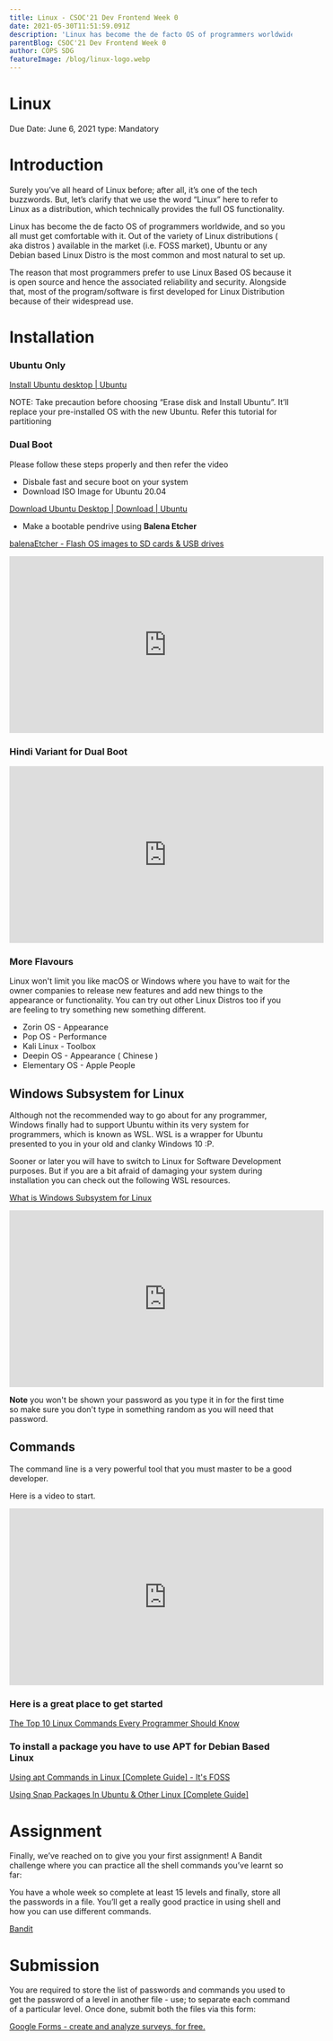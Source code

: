 ```yaml
---
title: Linux - CSOC'21 Dev Frontend Week 0
date: 2021-05-30T11:51:59.091Z
description: 'Linux has become the de facto OS of programmers worldwide, and so you all must get comfortable with it.'
parentBlog: CSOC'21 Dev Frontend Week 0
author: COPS SDG
featureImage: /blog/linux-logo.webp
---
```


# Linux

Due Date: June 6, 2021
type: Mandatory

# Introduction

Surely you’ve all heard of Linux before; after all, it’s one of the tech buzzwords. But, let’s clarify that we use the word “Linux” here to refer to Linux as a distribution, which technically provides the full OS functionality.

Linux has become the de facto OS of programmers worldwide, and so you all must get comfortable with it. Out of the variety of Linux distributions ( aka distros ) available in the market (i.e. FOSS market), Ubuntu or any Debian based Linux Distro is the most common and most natural to set up.

The reason that most programmers prefer to use Linux Based OS because it is open source and hence the associated reliability and security. Alongside that, most of the program/software is first developed for Linux Distribution because of their widespread use.

# Installation

### Ubuntu Only

[Install Ubuntu desktop | Ubuntu](https://ubuntu.com/tutorials/tutorial-install-ubuntu-desktop?fbclid=IwAR3TUtu5aaPzHvAgq-ajwFWwQMvioIHcv8ZpKaxusvlIcnFgatW6t6uiPA8#1-overview)

NOTE: Take precaution before choosing “Erase disk and Install Ubuntu”. It’ll replace your pre-installed OS with the new Ubuntu. Refer this tutorial for partitioning

### Dual Boot

Please follow these steps properly and then refer the video

- Disbale fast and secure boot on your system
- Download ISO Image for Ubuntu 20.04

[Download Ubuntu Desktop | Download | Ubuntu](https://ubuntu.com/download/desktop)

- Make a bootable pendrive using **Balena Etcher**

[balenaEtcher - Flash OS images to SD cards & USB drives](https://www.balena.io/etcher/)

<div class="container">
  <iframe class="responsive-iframe" width="560" height="315" src="https://www.youtube-nocookie.com/embed/aKKdiqVHNqw" frameborder="0" allow="accelerometer; autoplay; encrypted-media; gyroscope; picture-in-picture" allowfullscreen></iframe>
</div>

### Hindi Variant for Dual Boot

<div class="container">
  <iframe class="responsive-iframe" width="560" height="315" src="https://www.youtube-nocookie.com/embed/eHBLDIwKMFE" frameborder="0" allow="accelerometer; autoplay; encrypted-media; gyroscope; picture-in-picture" allowfullscreen></iframe>
</div>

### More Flavours

Linux won't limit you like macOS or Windows where you have to wait for the owner companies to release new features and add new things to the appearance or functionality. You can try out other Linux Distros too if you are feeling to try something new something different.

- Zorin OS - Appearance
- Pop OS - Performance
- Kali Linux - Toolbox
- Deepin OS - Appearance ( Chinese )
- Elementary OS - Apple People

## Windows Subsystem for Linux

Although not the recommended way to go about for any programmer, Windows finally had to support Ubuntu within its very system for programmers, which is known as WSL. WSL is a wrapper for Ubuntu presented to you in your old and clanky Windows 10 :P.

Sooner or later you will have to switch to Linux for Software Development purposes. But if you are a bit afraid of damaging your system during installation you can check out the following WSL resources.

[What is Windows Subsystem for Linux](https://docs.microsoft.com/en-us/windows/wsl/about)

<div class="container">
  <iframe class="responsive-iframe" width="560" height="315" src="https://www.youtube-nocookie.com/embed/lDH6dvaw1B8" frameborder="0" allow="accelerometer; autoplay; encrypted-media; gyroscope; picture-in-picture" allowfullscreen></iframe>
</div>

**Note** you won't be shown your password as you type it in for the first time so make sure you don't type in something random as you will need that password.

## Commands

The command line is a very powerful tool that you must master to be a good developer.

Here is a video to start.

<div class="container">
  <iframe class="responsive-iframe" width="560" height="315" src="https://www.youtube-nocookie.com/embed/IVquJh3DXUA" frameborder="0" allow="accelerometer; autoplay; encrypted-media; gyroscope; picture-in-picture" allowfullscreen></iframe>
</div>

### Here is a great place to get started

[The Top 10 Linux Commands Every Programmer Should Know](https://dev.to/harvey/the-top-10-linux-commands-every-programmer-should-know-11hf)

[](https://maker.pro/linux/tutorial/basic-linux-commands-for-beginners)

### To install a package you have to use APT for Debian Based Linux

[Using apt Commands in Linux [Complete Guide] - It's FOSS](https://itsfoss.com/apt-command-guide/)

[Using Snap Packages In Ubuntu & Other Linux [Complete Guide]](https://itsfoss.com/use-snap-packages-ubuntu-16-04/)

# Assignment

Finally, we’ve reached on to give you your first assignment! A Bandit challenge where you can practice all the shell commands you’ve learnt so far:

You have a whole week so complete at least 15 levels and finally, store all the passwords in a file. You’ll get a really good practice in using shell and how you can use different commands.

[Bandit](http://overthewire.org/wargames/bandit/)

# Submission

You are required to store the list of passwords and commands you used to get the password of a level in another file - use; to separate each command of a particular level. Once done, submit both the files via this form:

[Google Forms - create and analyze surveys, for free.](https://docs.google.com/forms/d/e/1FAIpQLSc9v1kJLTwQN3HxjkCPWsFtr1XMQVYcJkC1PVQ-k4EeJIcEpA/viewform)
